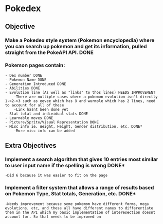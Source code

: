 # Pokedex

## Objective

### Make a Pokedex style system (Pokemon encyclopedia) where you can search up pokemon and get its information, pulled straight from the PokeAPI API. DONE

### Pokemon pages contain:
    - Dex number DONE
    - Pokemon Name DONE
    - Generation Introduced DONE
    - Abilities DONE
    - Evolution line (As well as "links" to thos lines) NEEDS IMPROVEMENT
        -There are multiple cases where a pokemon evolution isn't directly 1->2->3 such as eevee which has 8 and wurmple which has 2 lines, need to account for all of these
        -Link hasnt been done yet
    - Stat total and individual stats DONE
    - Learnable moves DONE
    - Picture/Sprite/Visual Representation DONE
    - Misc info ie. Weight, Height, Gender distribution, etc. DONE*
        -More misc info can be added

## Extra Objectives

### Implement a search algorithm that gives 10 entries most similar to user input name if the spelling is wrong DONE*
    -Did 6 because it was easier to fit on the page

### Implement a filter system that allows a range of results based on Pokemon Type, Stat totals, Generation, etc. DONE*
    -Needs improvement because some pokemon have different forms, mega evolutions, etc, and these all have different names to differentiate them in the API which my basic implementation of interesection doesnt account for. So that needs to be improved on